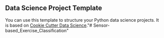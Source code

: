 ## Data Science Project Template

You can use this template to structure your Python data science projects. It is based on [Cookie Cutter Data Science](https://drivendata.github.io/cookiecutter-data-science/)."# Sensor-based_Exercise_Classification" 
